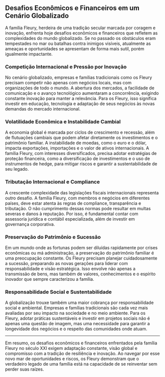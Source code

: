 ## Desafios Econômicos e Financeiros em um Cenário Globalizado

A família Fleury, herdeira de uma tradição secular marcada por coragem e inovação, enfrenta hoje desafios econômicos e financeiros que refletem as complexidades do mundo globalizado. Se no passado os obstáculos eram tempestades no mar ou batalhas contra inimigos visíveis, atualmente as ameaças e oportunidades se apresentam de forma mais sutil, porém igualmente impactante.

### Competição Internacional e Pressão por Inovação

No cenário globalizado, empresas e famílias tradicionais como os Fleury precisam competir não apenas com negócios locais, mas com organizações de todo o mundo. A abertura dos mercados, a facilidade de comunicação e o avanço tecnológico aumentaram a concorrência, exigindo constante inovação para manter a relevância. Para os Fleury, isso significa investir em educação, tecnologia e adaptação de seus negócios às novas demandas do mercado internacional.

### Volatilidade Econômica e Instabilidade Cambial

A economia global é marcada por ciclos de crescimento e recessão, além de flutuações cambiais que podem afetar diretamente os investimentos e o patrimônio familiar. A instabilidade de moedas, como o euro e o dólar, impacta exportações, importações e o valor de ativos internacionais. A família Fleury, com interesses diversificados, precisa adotar estratégias de proteção financeira, como a diversificação de investimentos e o uso de instrumentos de hedge, para mitigar riscos e garantir a sustentabilidade de seu legado.

### Tributação Internacional e Compliance

A crescente complexidade das legislações fiscais internacionais representa outro desafio. A família Fleury, com membros e negócios em diferentes países, deve estar atenta às regras de compliance, transparência e tributação. O não cumprimento dessas normas pode resultar em multas severas e danos à reputação. Por isso, é fundamental contar com assessoria jurídica e contábil especializada, além de investir em governança corporativa.

### Preservação do Patrimônio e Sucessão

Em um mundo onde as fortunas podem ser diluídas rapidamente por crises econômicas ou má administração, a preservação do patrimônio familiar é uma preocupação constante. Os Fleury precisam planejar cuidadosamente a sucessão, preparando as novas gerações para liderar com responsabilidade e visão estratégica. Isso envolve não apenas a transmissão de bens, mas também de valores, conhecimentos e o espírito inovador que sempre caracterizou a família.

### Responsabilidade Social e Sustentabilidade

A globalização trouxe também uma maior cobrança por responsabilidade social e ambiental. Empresas e famílias tradicionais são cada vez mais avaliadas por seu impacto na sociedade e no meio ambiente. Para os Fleury, adotar práticas sustentáveis e investir em projetos sociais não é apenas uma questão de imagem, mas uma necessidade para garantir a longevidade dos negócios e o respeito das comunidades onde atuam.

---

Em resumo, os desafios econômicos e financeiros enfrentados pela família Fleury no século XXI exigem adaptação constante, visão global e compromisso com a tradição de resiliência e inovação. Ao navegar por esse novo mar de oportunidades e riscos, os Fleury demonstram que o verdadeiro legado de uma família está na capacidade de se reinventar sem perder suas raízes.